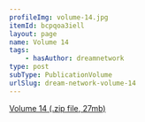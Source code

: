 ```yaml
---
profileImg: volume-14.jpg
itemId: bcpqoa3iell
layout: page
name: Volume 14
tags:
    - hasAuthor: dreamnetwork
type: post
subType: PublicationVolume
urlSlug: dream-network-volume-14
---
```


<a href="../files/Volume_14.zip" download>Volume 14 (.zip file, 27mb)</a>
